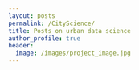 ```yaml
---
layout: posts
permalink: /CityScience/
title: Posts on urban data science
author_profile: true
header:
  image: /images/project_image.jpg
---
```


